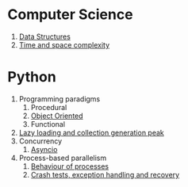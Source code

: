 # Computer Science
1. [Data Structures](computer-science/1-data-structures.md)
2. [Time and space complexity](computer-science/2-time-and-space-complexity.md)

# Python
1. Programming paradigms
   1. Procedural
   2. [Object Oriented](python/1-2-object-oriented-programming.md)
   3. Functional
2. [Lazy loading and collection generation peak](python/2-lazy-loading-and-collection-generation-peak.md)
3. Concurrency
    1. [Asyncio](python/3-1-asyncio.md)
4. Process-based parallelism
   1. [Behaviour of processes](python/4-1-behaviour-of-process.md)
   2. [Crash tests, exception handling and recovery](python/4-2-crash-test-exc-handling-and-recovery.md)
